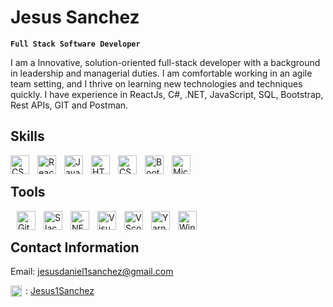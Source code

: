 # Jesus Sanchez

**`Full Stack Software Developer`**

I am a Innovative, solution-oriented full-stack developer with a background in leadership and managerial duties. I am comfortable working in an agile team setting, and I thrive on learning new technologies and techniques quickly. I have experience in ReactJs, C#, .NET, JavaScript, SQL, Bootstrap, Rest APIs, GIT and Postman.

## Skills
<!-- markdownlint-disable MD033 MD034 -->
<img align="left" alt="CSharp" width="30px" style="padding-right:10px;" src="https://cdn.jsdelivr.net/gh/devicons/devicon/icons/csharp/csharp-original.svg" />

<img align="left" alt="React" width="30px" style="padding-right:10px;" src="https://cdn.jsdelivr.net/gh/devicons/devicon/icons/react/react-original.svg" />

<img align="left" alt="Javascript" width="30px" style="padding-right:10px;" src="https://cdn.jsdelivr.net/gh/devicons/devicon/icons/javascript/javascript-original.svg" />

<img align="left" alt="HTML15" width="30px" style="padding-right:10px;" src="https://cdn.jsdelivr.net/gh/devicons/devicon/icons/html5/html5-plain-wordmark.svg" />

<img align="left" alt="CSS" width="30px" style="padding-right:10px;" src="https://cdn.jsdelivr.net/gh/devicons/devicon/icons/css3/css3-plain-wordmark.svg" />

<img align="left" alt="BootStrap" width="30px" style="padding-right:10px" src="https://cdn.jsdelivr.net/gh/devicons/devicon/icons/bootstrap/bootstrap-plain-wordmark.svg" />

<img align="left" alt="MicrosoftSqlServer" width="30px" style="background-color: white;" src="https://cdn.jsdelivr.net/gh/devicons/devicon/icons/microsoftsqlserver/microsoftsqlserver-plain-wordmark.svg" />


<br>

## Tools

<img align="left" alt="Git" width="30px" style="padding-right:10px;padding-left:10px" src="https://cdn.jsdelivr.net/gh/devicons/devicon/icons/git/git-original.svg" />

<img align="left" alt="Slack" width="30px" style="padding-right:10px;" src="https://cdn.jsdelivr.net/gh/devicons/devicon/icons/slack/slack-original.svg" />

<img align="left" alt=".NET" width="30px" style="padding-right:10px;" src="https://cdn.jsdelivr.net/gh/devicons/devicon/icons/dot-net/dot-net-plain-wordmark.svg" />

<img align="left" alt="VisualStudio" width="30px" style="padding-right:10px;" src="https://cdn.jsdelivr.net/gh/devicons/devicon/icons/visualstudio/visualstudio-plain.svg" />

<img align="left" alt="VScode" width="30px" style="padding-right:10px;" src="https://cdn.jsdelivr.net/gh/devicons/devicon/icons/vscode/vscode-original.svg" />

<img align="left" alt="Yarn" width="30px" style="padding-right:10px;" src="https://cdn.jsdelivr.net/gh/devicons/devicon/icons/yarn/yarn-original.svg"  />

<img align="left" alt="Windows" width="30px" style="padding-right:10px;" src="https://cdn.jsdelivr.net/gh/devicons/devicon/icons/windows8/windows8-original.svg" />

<br>

## Contact Information

Email: jesusdaniel1sanchez@gmail.com

<img align="left" alt="Windows" width="18px" style="padding-right:3px;" src="https://cdn.jsdelivr.net/gh/devicons/devicon/icons/linkedin/linkedin-original.svg" />: [Jesus1Sanchez](https://www.linkedin.com/in/jesus1sanchez/)
<!-- markdownlint-enable MD033 MD034-->